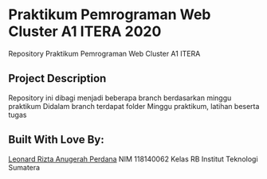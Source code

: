 # Praktikum Pemrograman Web Cluster A1 ITERA 2020
Repository Praktikum Pemrograman Web Cluster A1 ITERA

## Project Description
Repository ini dibagi menjadi beberapa branch berdasarkan minggu praktikum
Didalam branch terdapat folder Minggu praktikum, latihan beserta tugas

## Built With Love By:

[Leonard Rizta Anugerah Perdana](https://github.com/leonardrizta)
NIM 118140062
Kelas RB
Institut Teknologi Sumatera